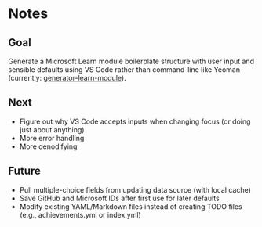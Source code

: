 # Notes

## Goal

Generate a Microsoft Learn module boilerplate structure with user input and sensible defaults using VS Code rather than command-line like Yeoman (currently: [generator-learn-module](https://github.com/patridge/learn-module-generator)).

## Next

* Figure out why VS Code accepts inputs when changing focus (or doing just about anything)
* More error handling
* More denodifying

## Future

* Pull multiple-choice fields from updating data source (with local cache)
* Save GitHub and Microsoft IDs after first use for later defaults
* Modify existing YAML/Markdown files instead of creating TODO files (e.g., achievements.yml or index.yml)
